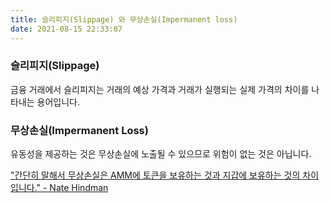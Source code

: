 ```yaml
---
title: 슬리피지(Slippage) 와 무상손실(Impermanent loss)
date: 2021-08-15 22:33:07
---
```


### 슬리피지(Slippage)

금융 거래에서 슬리피지는 거래의 예상 가격과 거래가 실행되는 실제 가격의 차이를 나타내는 용어입니다.

### 무상손실(Impermanent Loss)

유동성을 제공하는 것은 무상손실에 노출될 수 있으므로 위험이 없는 것은 아닙니다.

["간단히 말해서 무상손실은 AMM에 토큰을 보유하는 것과 지갑에 보유하는 것의 차이입니다." - Nate Hindman](https://blog.bancor.network/beginners-guide-to-getting-rekt-by-impermanent-loss-7c9510cb2f22)